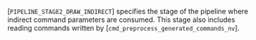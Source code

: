 [`PIPELINE_STAGE2_DRAW_INDIRECT`] specifies the stage of the
pipeline where indirect command parameters are consumed.
This stage also includes reading commands written by
[`cmd_preprocess_generated_commands_nv`].